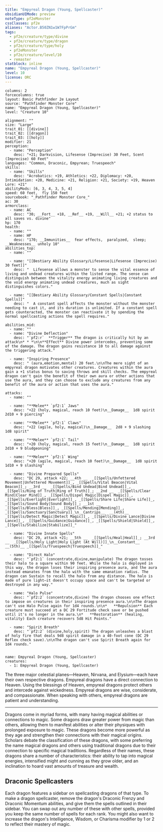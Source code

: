 ```yaml
---
title: "Empyreal Dragon (Young, Spellcaster)"
obsidianUIMode: preview
noteType: pf2eMonster
cssClasses: pf2e
aliases: "Actor.B50ZN1w1W7FpPrGm" 
tags:
  - pf2e/creature/type/divine
  - pf2e/creature/type/dragon
  - pf2e/creature/type/holy
  - pf2eMonster
  - pf2e/creature/level/10
  - remaster
statblock: inline
name: "Empyreal Dragon (Young, Spellcaster)"
level: 10
license: ORC
---
```


```statblock
columns: 2
forcecolumns: true
layout: Basic Pathfinder 2e Layout
source: "Pathfinder Monster Core"
name: "Empyreal Dragon (Young, Spellcaster)"
level: "Creature 10"

alignment: ""
size: "Large"
trait_01: [[divine]]
trait_02: [[dragon]]
trait_03: [[holy]]
modifier: 21
perception:
  - name: "Perception"
    desc: "+21; Darkvision, Lifesense (Imprecise) 30 Feet, Scent (Imprecise) 60 Feet"
languages: "Common, Draconic, Empyrean; Truespeech"
skills:
  - name: "Skills"
    desc: "Acrobatics: +19, Athletics: +22, Diplomacy: +20, Intimidation: +20, Medicine: +21, Religion: +21, Society: +19, Heaven Lore: +21"
abilityMods: [6, 3, 4, 3, 5, 4]
speed: 60 feet,  fly 150 feet
sourcebook: "_Pathfinder Monster Core_"
ac: 30
armorclass:
  - name: AC
    desc: "30; __Fort__ +18, __Ref__ +19, __Will__ +21; +2 status to all saves vs. divine"
hp: 170
health:
  - name: ""
  - name: HP
    desc: "170; __Immunities__  fear effects,  paralyzed,  sleep; __Weaknesses__ unholy 10"
abilities_top:
  - name: ""

  - name: "[[Bestiary Ability Glossary/Lifesense|Lifesense (Imprecise) 30 feet]]"
    desc: "  Lifesense allows a monster to sense the vital essence of living and undead creatures within the listed range. The sense can distinguish between the vitality energy animating living creatures and the void energy animating undead creatures, much as sight distinguishes colors."

  - name: "[[Bestiary Ability Glossary/Constant Spells|Constant Spells]]"
    desc: "  A constant spell affects the monster without the monster needing to cast it, and its duration is unlimited. If a constant spell gets counteracted, the monster can reactivate it by spending the normal spellcasting actions the spell requires."

abilities_mid:
  - name: ""
  - name: "Divine Deflection"
    desc: "`pf2:r`  **Trigger** The dragon is critically hit by an attack\n* * *\n\n**Effect** Divine power intercedes, preventing some of the damage. The dragon gains resistance 10 to all damage against the triggering attack."

  - name: "Inspiring Presence"
    desc: " (aura,emotion,mental) 20 feet.\n\nThe mere sight of an empyreal dragon motivates other creatures. Creatures within the aura gain a +1 status bonus to saving throws and skill checks. The empyreal dragon can't gain the benefit of their own aura or other actions that use the aura, and they can choose to exclude any creatures from any benefit of the aura or action that uses the aura."

attacks:
  - name: ""

  - name: "**Melee** `pf2:1` Jaws"
    desc: "+22 (holy, magical, reach 10 feet)\n__Damage__  1d8 spirit 2d10 + 9 piercing"

  - name: "**Melee** `pf2:1` Claws"
    desc: "+22 (agile, holy, magical)\n__Damage__  2d8 + 9 slashing 1d8 spirit"

  - name: "**Melee** `pf2:1` Tail"
    desc: "+20 (holy, magical, reach 15 feet)\n__Damage__  1d8 spirit 2d10 + 9 bludgeoning"

  - name: "**Melee** `pf2:1` Wing"
    desc: "+20 (agile, magical, reach 10 feet)\n__Damage__  1d8 spirit 1d10 + 9 slashing"

  - name: "Divine Prepared Spells"
    desc: "DC 29, attack +22; __4th __  _[[Spells/Unfettered Movement|Unfettered Movement]]_, _[[Spells/Vital Beacon|Vital Beacon]]_; __3rd __  _[[Spells/Bind Undead|Bind Undead]]_, _[[Spells/Ring of Truth|Ring of Truth]]_; __2nd __  _[[Spells/Clear Mind|Clear Mind]]_, _[[Spells/Dispel Magic|Dispel Magic]]_, _[[Spells/Everlight|Everlight]]_, _[[Spells/Share Life|Share Life]]_, _[[Spells/Sound Body|Sound Body]]_; __1st __  _[[Spells/Bless|Bless]]_, _[[Spells/Mending|Mending]]_, _[[Spells/Sanctuary|Sanctuary]]_\n__Cantrips__  __(4th)__ _[[Spells/Detect Magic|Detect Magic]]_, _[[Spells/Divine Lance|Divine Lance]]_, _[[Spells/Guidance|Guidance]]_, _[[Spells/Shield|Shield]]_, _[[Spells/Stabilize|Stabilize]]_"

  - name: "Divine Innate Spells"
    desc: "DC 29, attack +21; __5th __  _[[Spells/Heal|Heal]]_; __3rd __  _[[Spells/Holy Light|Holy Light (At Will)]]_\n__Constant__  __(5th)__ _[[Spells/Truespeech|Truespeech]]_"

  - name: "Direct Halo"
    desc: "`pf2:1` (concentrate,divine,manipulate) The dragon tosses their halo to a square within 90 feet. While the halo is deployed in this way, the dragon loses their inspiring presence aura, and the aura instead emanates from the halo with the same emanation radius. The dragon can Sustain to recall the halo from any distance. The halo is made of pure light—it doesn't occupy space and can't be targeted or destroyed in any way."

  - name: "Halo Pulse"
    desc: "`pf2:2` (concentrate,divine) The dragon chooses one effect to impose on creatures in their inspiring presence aura.\n\nThe dragon can't use Halo Pulse again for 1d4 rounds.\n\n*   **Repulsion** Each creature must succeed at a DC 29 Fortitude check save or be pushed until it's no longer in the aura.\n*   **Restoration** (healing, vitality) Each creature recovers 5d8 Hit Points."

  - name: "Spirit Breath"
    desc: "`pf2:2` (divine,holy,spirit) The dragon unleashes a blast of holy fire that deals 9d8 spirit damage in a 40-foot cone (DC 29 Reflex check save).\n\nThe dragon can't use Spirit Breath again for 1d4 rounds."
 
```

```encounter-table
name: Empyreal Dragon (Young, Spellcaster)
creatures:
  - 1: Empyreal Dragon (Young, Spellcaster)
```



The three major celestial planes—Heaven, Nirvana, and Elysium—each have their own respective dragons. Empyreal dragons have a direct connection to Heaven. Using the blessings of Heaven, empyreal dragons protect others and intercede against wickedness. Empyreal dragons are wise, considerate, and compassionate. When speaking with others, empyreal dragons are patient and understanding.

* * *

Dragons come in myriad forms, with many having magical abilities or connections to magic. Some dragons draw greater power from magic than others, allowing them to manifest abilities or alter their physiques with prolonged exposure to magic. These dragons become more powerful as they age and strengthen their connections with their magical origins. Scholars debate the classification of these dragons, with some preferring the name magical dragons and others using traditional dragons due to their connection to specific magical traditions. Regardless of their names, these dragons share a number of characteristics: their ability to tap into magical energies, intensified might and cunning as they grow older, and an inclination to hoard vast amounts of treasure and wealth.

## Draconic Spellcasters

Each dragon features a sidebar on spellcasting dragons of that type. To make a dragon spellcaster, remove the dragon's Draconic Frenzy and Draconic Momentum abilities, and give them the spells outlined in their sidebar. You can swap out any number of these with other spells, provided you keep the same number of spells for each rank. You might also want to increase the dragon's Intelligence, Wisdom, or Charisma modifier by 1 or 2 to reflect their mastery of magic.
